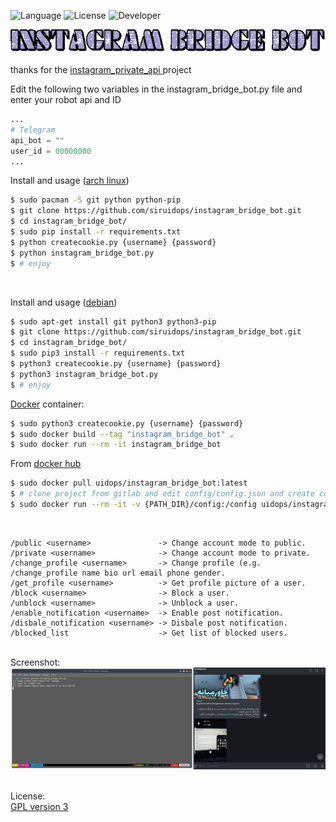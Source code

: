 
![Language](http://img.shields.io/:language-Python-red.svg?style=flat-square) ![License](http://img.shields.io/:license-GPL-blue.svg?style=flat-square) ![Developer](http://img.shields.io/:developer-uidops-green.svg?style=flat-square)
<br />
<div align="center">
	<img src="https://github.com/siruidops/instagram_bridge_bot/raw/master/images/text.gif">
</div>
<br />
thanks for the <a href="https://github.com/ping/instagram_private_api">instagram_private_api </a> project

Edit the following two variables in the instagram_bridge_bot.py file and enter your robot api and ID

```python
...
# Telegram
api_bot = ""
user_id = 00000000 
...
```


Install and usage (<a href="https://archlinux.org/">arch linux</a>)
```bash
$ sudo pacman -S git python python-pip
$ git clone https://github.com/siruidops/instagram_bridge_bot.git
$ cd instagram_bridge_bot/
$ sudo pip install -r requirements.txt
$ python createcookie.py {username} {password}
$ python instagram_bridge_bot.py
$ # enjoy
```
<br />

Install and usage (<a href="https://www.debian.org/">debian</a>)
```bash
$ sudo apt-get install git python3 python3-pip
$ git clone https://github.com/siruidops/instagram_bridge_bot.git
$ cd instagram_bridge_bot/
$ sudo pip3 install -r requirements.txt
$ python3 createcookie.py {username} {password}
$ python3 instagram_bridge_bot.py
$ # enjoy
```

<a href="https://www.docker.com/">Docker</a> container:
```bash
$ sudo python3 createcookie.py {username} {password}
$ sudo docker build --tag "instagram_bridge_bot" .
$ sudo docker run --rm -it instagram_bridge_bot
```


From <a href="https://hub.docker.com/r/uidops/instagram_bridge_bot">docker hub</a> 
```bash
$ sudo docker pull uidops/instagram_bridge_bot:latest
$ # clone project from gitlab and edit config/config.json and create cookie file
$ sudo docker run --rm -it -v {PATH_DIR}/config:/config uidops/instagram_bridge_bot
```


<br />

```text
/public <username>               -> Change account mode to public.
/private <username>              -> Change account mode to private.
/change_profile <username>       -> Change profile (e.g. /change_profile name bio url email phone gender.
/get_profile <username>          -> Get profile picture of a user.
/block <username>                -> Block a user.
/unblock <username>              -> Unblock a user.
/enable_notification <username>  -> Enable post notification.
/disbale_notification <username> -> Disbale post notification.
/blocked_list                    -> Get list of blocked users.
```

<br />
Screenshot:
<div align="center">
	<img src="https://github.com/siruidops/instagram_bridge_bot/raw/master/images/1.jpg">
	
</div>

<br />

License:
	<br /><a href="https://raw.githubusercontent.com/siruidops/instagram_bridge_bot/master/LICENSE">GPL version 3</a>








